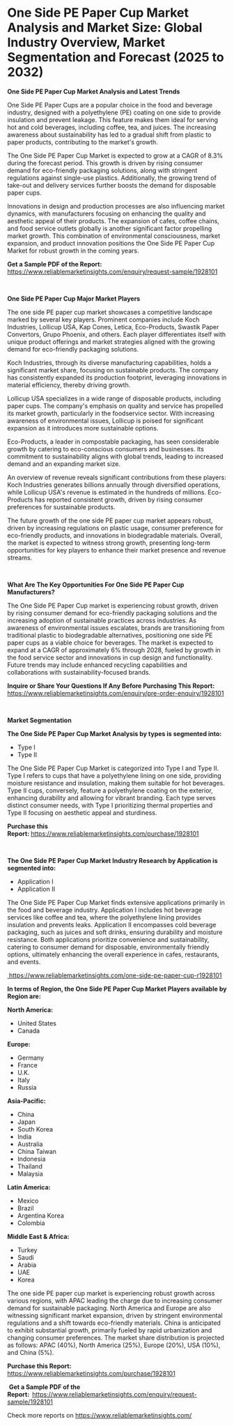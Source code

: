 <p><h1>One Side PE Paper Cup Market Analysis and Market Size: Global Industry Overview, Market Segmentation and Forecast (2025 to 2032)</h1></p><p><strong>One Side PE Paper Cup Market Analysis and Latest Trends</strong></p>
<p><p>One Side PE Paper Cups are a popular choice in the food and beverage industry, designed with a polyethylene (PE) coating on one side to provide insulation and prevent leakage. This feature makes them ideal for serving hot and cold beverages, including coffee, tea, and juices. The increasing awareness about sustainability has led to a gradual shift from plastic to paper products, contributing to the market's growth.</p><p>The One Side PE Paper Cup Market is expected to grow at a CAGR of 8.3% during the forecast period. This growth is driven by rising consumer demand for eco-friendly packaging solutions, along with stringent regulations against single-use plastics. Additionally, the growing trend of take-out and delivery services further boosts the demand for disposable paper cups. </p><p>Innovations in design and production processes are also influencing market dynamics, with manufacturers focusing on enhancing the quality and aesthetic appeal of their products. The expansion of cafes, coffee chains, and food service outlets globally is another significant factor propelling market growth. This combination of environmental consciousness, market expansion, and product innovation positions the One Side PE Paper Cup Market for robust growth in the coming years.</p></p>
<p><strong>Get a Sample PDF of the Report:&nbsp;</strong> <a href="https://www.reliablemarketinsights.com/enquiry/request-sample/1928101?utm_campaign=1512&utm_medium=2&utm_source=Github&utm_content=ia&utm_term=15012025&utm_id=one-side-pe-paper-cup">https://www.reliablemarketinsights.com/enquiry/request-sample/1928101</a></p>
<p>&nbsp;</p>
<p><strong>One Side PE Paper Cup Major Market Players</strong></p>
<p><p>The one side PE paper cup market showcases a competitive landscape marked by several key players. Prominent companies include Koch Industries, Lollicup USA, Kap Cones, Letica, Eco-Products, Swastik Paper Convertors, Grupo Phoenix, and others. Each player differentiates itself with unique product offerings and market strategies aligned with the growing demand for eco-friendly packaging solutions.</p><p>Koch Industries, through its diverse manufacturing capabilities, holds a significant market share, focusing on sustainable products. The company has consistently expanded its production footprint, leveraging innovations in material efficiency, thereby driving growth.</p><p>Lollicup USA specializes in a wide range of disposable products, including paper cups. The company's emphasis on quality and service has propelled its market growth, particularly in the foodservice sector. With increasing awareness of environmental issues, Lollicup is poised for significant expansion as it introduces more sustainable options.</p><p>Eco-Products, a leader in compostable packaging, has seen considerable growth by catering to eco-conscious consumers and businesses. Its commitment to sustainability aligns with global trends, leading to increased demand and an expanding market size.</p><p>An overview of revenue reveals significant contributions from these players: Koch Industries generates billions annually through diversified operations, while Lollicup USA's revenue is estimated in the hundreds of millions. Eco-Products has reported consistent growth, driven by rising consumer preferences for sustainable products.</p><p>The future growth of the one side PE paper cup market appears robust, driven by increasing regulations on plastic usage, consumer preference for eco-friendly products, and innovations in biodegradable materials. Overall, the market is expected to witness strong growth, presenting long-term opportunities for key players to enhance their market presence and revenue streams.</p></p>
<p>&nbsp;</p>
<p><strong>What Are The Key Opportunities For One Side PE Paper Cup Manufacturers?</strong></p>
<p><p>The One Side PE Paper Cup market is experiencing robust growth, driven by rising consumer demand for eco-friendly packaging solutions and the increasing adoption of sustainable practices across industries. As awareness of environmental issues escalates, brands are transitioning from traditional plastic to biodegradable alternatives, positioning one side PE paper cups as a viable choice for beverages. The market is expected to expand at a CAGR of approximately 6% through 2028, fueled by growth in the food service sector and innovations in cup design and functionality. Future trends may include enhanced recycling capabilities and collaborations with sustainability-focused brands.</p></p>
<p><strong>Inquire or Share Your Questions If Any Before Purchasing This Report:</strong> <a href="https://www.reliablemarketinsights.com/enquiry/pre-order-enquiry/1928101?utm_campaign=1512&utm_medium=2&utm_source=Github&utm_content=ia&utm_term=15012025&utm_id=one-side-pe-paper-cup">https://www.reliablemarketinsights.com/enquiry/pre-order-enquiry/1928101</a></p>
<p>&nbsp;</p>
<p><strong>Market Segmentation</strong></p>
<p><strong>The One Side PE Paper Cup Market Analysis by types is segmented into:</strong></p>
<p><ul><li>Type I</li><li>Type II</li></ul></p>
<p><p>The One Side PE Paper Cup Market is categorized into Type I and Type II. Type I refers to cups that have a polyethylene lining on one side, providing moisture resistance and insulation, making them suitable for hot beverages. Type II cups, conversely, feature a polyethylene coating on the exterior, enhancing durability and allowing for vibrant branding. Each type serves distinct consumer needs, with Type I prioritizing thermal properties and Type II focusing on aesthetic appeal and sturdiness.</p></p>
<p><strong>Purchase this Report:&nbsp;</strong><a href="https://www.reliablemarketinsights.com/purchase/1928101?utm_campaign=1512&utm_medium=2&utm_source=Github&utm_content=ia&utm_term=15012025&utm_id=one-side-pe-paper-cup">https://www.reliablemarketinsights.com/purchase/1928101</a></p>
<p>&nbsp;</p>
<p><strong>The One Side PE Paper Cup Market Industry Research by Application is segmented into:</strong></p>
<p><ul><li>Application I</li><li>Application II</li></ul></p>
<p><p>The One Side PE Paper Cup Market finds extensive applications primarily in the food and beverage industry. Application I includes hot beverage services like coffee and tea, where the polyethylene lining provides insulation and prevents leaks. Application II encompasses cold beverage packaging, such as juices and soft drinks, ensuring durability and moisture resistance. Both applications prioritize convenience and sustainability, catering to consumer demand for disposable, environmentally friendly options, ultimately enhancing the overall experience in cafes, restaurants, and events.</p></p>
<p><a href="https://www.reliablemarketinsights.com/one-side-pe-paper-cup-r1928101?utm_campaign=1512&utm_medium=2&utm_source=Github&utm_content=ia&utm_term=15012025&utm_id=one-side-pe-paper-cup">&nbsp;https://www.reliablemarketinsights.com/one-side-pe-paper-cup-r1928101</a></p>
<p><strong>In terms of Region, the One Side PE Paper Cup Market Players available by Region are:</strong></p>
<p>
    <p> <strong> North America: </strong>
        <ul>
            <li>United States</li>
            <li>Canada</li>
        </ul>
        </p> 
    <p> <strong> Europe: </strong>
        <ul>
            <li>Germany</li>
            <li>France</li>
            <li>U.K.</li>
            <li>Italy</li>
            <li>Russia</li>
        </ul>
        </p> 
    <p> <strong> Asia-Pacific: </strong>
        <ul>
            <li>China</li>
            <li>Japan</li>
            <li>South Korea</li>
            <li>India</li>
            <li>Australia</li>
            <li>China Taiwan</li>
            <li>Indonesia</li>
            <li>Thailand</li>
            <li>Malaysia</li>
        </ul>
        </p> 
    <p> <strong> Latin America: </strong>
        <ul>
            <li>Mexico</li>
            <li>Brazil</li>
            <li>Argentina Korea</li>
            <li>Colombia</li>
        </ul>
        </p> 
    <p> <strong> Middle East & Africa: </strong>
        <ul>
            <li>Turkey</li>
            <li>Saudi</li>
            <li>Arabia</li>
            <li>UAE</li>
            <li>Korea</li>
        </ul>
    </p>
    </p>
<p><p>The one side PE paper cup market is experiencing robust growth across various regions, with APAC leading the charge due to increasing consumer demand for sustainable packaging. North America and Europe are also witnessing significant market expansion, driven by stringent environmental regulations and a shift towards eco-friendly materials. China is anticipated to exhibit substantial growth, primarily fueled by rapid urbanization and changing consumer preferences. The market share distribution is projected as follows: APAC (40%), North America (25%), Europe (20%), USA (10%), and China (5%).</p></p>
<p><strong>Purchase this Report: </strong><a href="https://www.reliablemarketinsights.com/purchase/1928101?utm_campaign=1512&utm_medium=2&utm_source=Github&utm_content=ia&utm_term=15012025&utm_id=one-side-pe-paper-cup">https://www.reliablemarketinsights.com/purchase/1928101</a></p>
<p>&nbsp;<strong>Get a Sample PDF of the Report:&nbsp;&nbsp;</strong><a href="https://www.reliablemarketinsights.com/enquiry/request-sample/1928101?utm_campaign=1512&utm_medium=2&utm_source=Github&utm_content=ia&utm_term=15012025&utm_id=one-side-pe-paper-cup">https://www.reliablemarketinsights.com/enquiry/request-sample/1928101</a></p>
<p><strong></strong></p>
<p>Check more reports on <a href="https://www.reliablemarketinsights.com/?utm_campaign=1512&utm_medium=2&utm_source=Github&utm_content=ia&utm_term=15012025&utm_id=one-side-pe-paper-cup">https://www.reliablemarketinsights.com/</a></p>